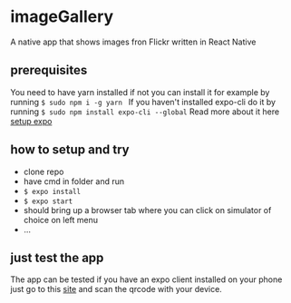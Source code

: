 # imageGallery
A native app that shows images fron Flickr written in React Native

## prerequisites
You need to have yarn installed if not you can install it for example by running
```$ sudo npm i -g yarn ```
If you haven't installed expo-cli do it by running
```$ sudo npm install expo-cli --global```
Read more about it here
[setup expo](https://expo.io/learn)

## how to setup and try
- clone repo
- have cmd in folder and run
- ```$ expo install```
- ``$ expo start ``
- should bring up a browser tab where you can click on simulator of choice on left menu
- ...
  
## just test the app
The app can be tested if you have an expo client installed on your phone just go to this [site](https://expo.io/@paw71/imageGallery) and scan the qrcode with your device.

